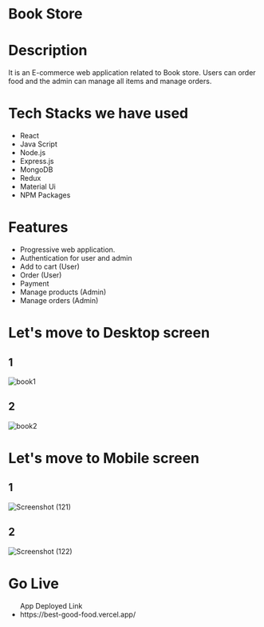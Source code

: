 <h1>Book Store<h1>

<h1>Description</h1>
<p>It is an E-commerce web application related to Book store. Users can order food and the admin can manage all items and manage orders.</p>

<h1>Tech Stacks we have used</h1>

<ul>
  <li>React</li>
  <li>Java Script</li>
  <li>Node.js</li>
  <li>Express.js</li>
  <li>MongoDB</li>
  <li>Redux</li>
  <li>Material Ui</li>
  <li>NPM Packages</li>
  
</ul>

<h1>Features</h1>
<ul>
<li>Progressive web application.</li>
<li>Authentication for user and admin</li>
<li>Add to cart (User)</li>
<li>Order (User)</li>
<li>Payment</li>
<li>Manage products (Admin)</li>
<li>Manage orders (Admin)</li>
</ul>

<h1>Let's move to Desktop screen</h1>
<div>
<h2>1</h2>


![book1](https://github.com/rajkumarsahu89/Furation_Bookstore/assets/106021391/c09076c5-3443-4aaf-bbb1-e06e2f2e0de3)


<h2>2</h2>

![book2](https://github.com/rajkumarsahu89/Furation_Bookstore/assets/106021391/39f1051a-558d-43bf-8aca-00d78b5d30d0)


<h1>Let's move to Mobile screen</h1>

<h2>1</h2>

![Screenshot (121)](https://github.com/rajkumarsahu89/Furation_Bookstore/assets/106021391/5b66817b-bb82-4ccf-9f70-aebf647bce4a)


<h2>2</h2>

![Screenshot (122)](https://github.com/rajkumarsahu89/Furation_Bookstore/assets/106021391/fb3f78c7-b106-464f-9ebc-700bea67ab30)



<h1>Go Live</h1>

<ul>App Deployed Link
<li>https://best-good-food.vercel.app/</li>
</ul>

